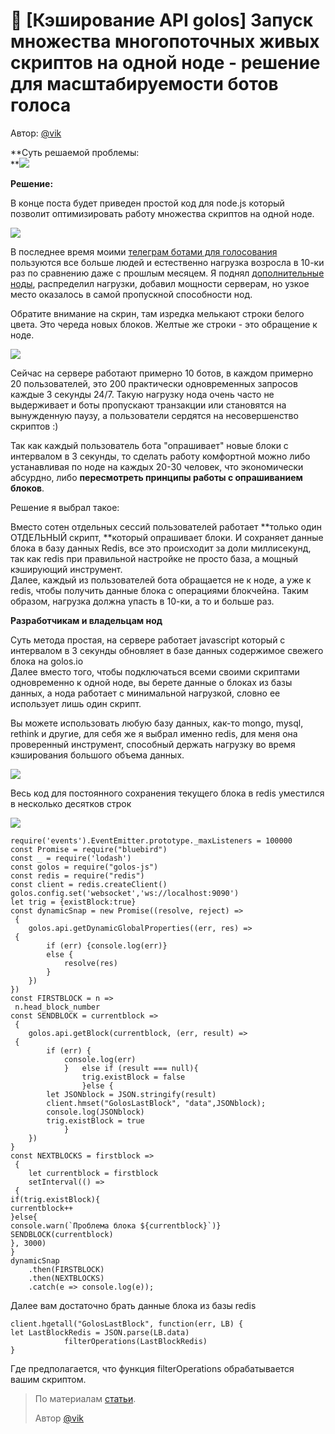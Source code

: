 # 🚀 \[Кэширование API golos\] Запуск множества многопоточных живых скриптов на одной ноде - решение для масштабируемости ботов голоса

Автор: [@vik](https://golos.io/@vik)

**Суть решаемой проблемы:      
**![](https://imgp.golos.io/0x0/https://s17.postimg.org/byltwz7rh/image.png)

**Решение:**

В конце поста будет приведен простой код для node.js который позволит оптимизировать работу множества скриптов на одной ноде.

![](https://imgp.golos.io/0x0/https://s2.postimg.org/qf2uq63pz/image.png)

В последнее время моими [телеграм ботами для голосования](https://golos.io/ru--boty/@vik/vozobnovlenie-raboty-kuratorskikh-botov-dlya-telegram) пользуются все больше людей и естественно нагрузка возросла в 10-ки раз по сравнению даже с прошлым месяцем. Я поднял [дополнительные ноды](https://golos.io/ru--golos/@vik/etika-botovodstva-na-golose-i-ekonomiya-resursa-pablik-nod-robot-delegat-za-kotorogo-ne-nuzhno-golosovat), распределил нагрузки, добавил мощности серверам, но узкое место оказалось в самой пропускной способности нод.

Обратите внимание на скрин, там изредка мелькают строки белого цвета. Это череда новых блоков. Желтые же строки - это обращение к ноде.

![](https://imgp.golos.io/0x0/https://s21.postimg.org/5qtwcvmmt/blocks.gif)

Сейчас на сервере работают примерно 10 ботов, в каждом примерно 20 пользователей, это 200 практически одновременных запросов каждые 3 секунды 24/7. Такую нагрузку нода очень часто не выдерживает и боты пропускают транзакции или становятся на вынужденную паузу, а пользователи сердятся на несовершенство скриптов :\)

Так как каждый пользователь бота "опрашивает" новые блоки с интервалом в 3 секунды, то сделать работу комфортной можно либо устанавливая по ноде на каждых 20-30 человек, что экономически абсурдно, либо **пересмотреть принципы работы с опрашиванием блоков**.

Решение я выбрал такое:

Вместо сотен отдельных сессий пользователей работает **только один ОТДЕЛЬНЫЙ скрипт, **который опрашивает блоки. И сохраняет данные блока в базу данных Redis, все это происходит за доли миллисекунд, так как redis при правильной настройке не просто база, а мощный кэширующий инструмент.  
Далее, каждый из пользователей бота обращается не к ноде, а уже к redis, чтобы получить данные блока с операциями блокчейна. Таким образом, нагрузка должна упасть в 10-ки, а то и больше раз.

**Разработчикам и владельцам нод**

Суть метода простая, на сервере работает javascript который с интервалом в 3 секунды обновляет в базе данных содержимое свежего блока на golos.io  
Далее вместо того, чтобы подключаться всеми своими скриптами одновременно к одной ноде, вы берете данные о блоках из базы данных, а нода работает с минимальной нагрузкой, словно ее использует лишь один скрипт.

Вы можете использовать любую базу данных, как-то mongo, mysql, rethink и другие, для себя же я выбрал именно redis, для меня она проверенный инструмент, способный держать нагрузку во время кэширования большого объема данных.

![](https://imgp.golos.io/0x0/https://redislabs.com/wp-content/uploads/2014/04/redis_proven_performance_2.png)

Весь код для постоянного сохранения текущего блока в redis уместился в несколько десятков строк

![](https://imgp.golos.io/0x0/https://s13.postimg.org/tii4r8vad/code.jpg)

    require('events').EventEmitter.prototype._maxListeners = 100000
    const Promise = require("bluebird")
    const _ = require('lodash')
    const golos = require("golos-js")
    const redis = require("redis")
    const client = redis.createClient()
    golos.config.set('websocket','ws://localhost:9090')
    let trig = {existBlock:true}
    const dynamicSnap = new Promise((resolve, reject) =>
     {
        golos.api.getDynamicGlobalProperties((err, res) =>
     {
            if (err) {console.log(err)}
            else {
                resolve(res)
            }
        })
    })
    const FIRSTBLOCK = n =>
     n.head_block_number
    const SENDBLOCK = currentblock =>
     {
        golos.api.getBlock(currentblock, (err, result) =>
     {
            if (err) {
                console.log(err) 
                }   else if (result === null){
                    trig.existBlock = false
                    }else {
            let JSONblock = JSON.stringify(result)
            client.hmset("GolosLastBlock", "data",JSONblock);
            console.log(JSONblock)
            trig.existBlock = true
                }
        })
    }
    const NEXTBLOCKS = firstblock =>
     {
        let currentblock = firstblock
        setInterval(() =>
     {
    if(trig.existBlock){
    currentblock++
    }else{
    console.warn(`Проблема блока ${currentblock}`)}
    SENDBLOCK(currentblock)
    }, 3000)
    }
    dynamicSnap
        .then(FIRSTBLOCK)
        .then(NEXTBLOCKS)
        .catch(e => console.log(e));

Далее вам достаточно брать данные блока из базы redis

```
client.hgetall("GolosLastBlock", function(err, LB) {
let LastBlockRedis = JSON.parse(LB.data)
            filterOperations(LastBlockRedis)
}
```

Где предполагается, что функция filterOperations обрабатывается вашим скриптом.

> По материалам [статьи](https://golos.io/ru--golos/@vik/zapusk-mnozhestva-mnogopotochnykh-zhivykh-skriptov-na-odnoi-node-reshenie-dlya-mashtabiruemosti-botov-golosa).
>
> Автор [@vik](https://golos.io/@vik)



